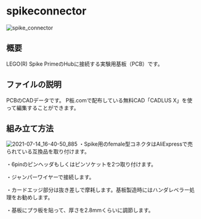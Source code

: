 # spikeconnector
![spike_connector](https://user-images.githubusercontent.com/5597377/125667515-099c3969-b7d1-4cc6-96f6-db369cd490be.png)

## 概要
LEGO(R) Spike PrimeのHubに接続する実験用基板（PCB）です。

## ファイルの説明
PCBのCADデータです。
P板.comで配布している無料CAD「CADLUS X」を使って編集することができます。

## 組み立て方法
![2021-07-14_16-40-50_885](https://user-images.githubusercontent.com/5597377/125670852-703410b0-1fdc-4238-a78f-e3940d7d0814.jpg)
・Spike用のfemale型コネクタはAliExpressで売られている互換品を取り付けます。

・6pinのピンヘッダもしくはピンソケットを2つ取り付けます。

・ジャンパーワイヤーで接続します。

・カードエッジ部分は抜き差しで摩耗します。基板製造時にはハンダレベラー処理をお勧めします。

・基板にプラ板を貼って、厚さを2.8mmくらいに調節します。
